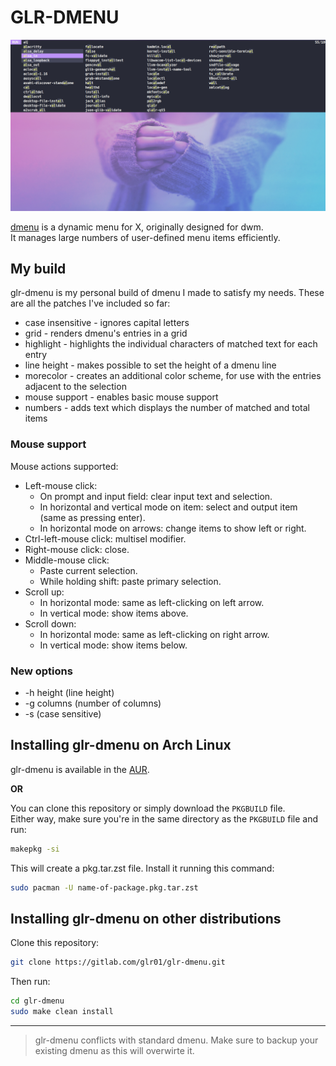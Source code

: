 # GLR-DMENU

![dmenu screenshot](doc/scrot.png)

[dmenu](https://tools.suckless.org/dmenu/) is a dynamic menu for X, originally designed for dwm.\
It manages large numbers of user-defined menu items efficiently.

## My build

glr-dmenu is my personal build of dmenu I made to satisfy my needs. These are all the patches I've included so far:

- case insensitive - ignores capital letters
- grid - renders dmenu's entries in a grid
- highlight - highlights the individual characters of matched text for each entry
- line height - makes possible to set the height of a dmenu line
- morecolor - creates an additional color scheme, for use with the entries adjacent to the selection
- mouse support - enables basic mouse support
- numbers - adds text which displays the number of matched and total items

### Mouse support
Mouse actions supported:

- Left-mouse click:
    - On prompt and input field: clear input text and selection.
    - In horizontal and vertical mode on item: select and output item (same as pressing enter).
    - In horizontal mode on arrows: change items to show left or right.
- Ctrl-left-mouse click: multisel modifier.
- Right-mouse click: close.
- Middle-mouse click:
    - Paste current selection.
    - While holding shift: paste primary selection.
- Scroll up:
    - In horizontal mode: same as left-clicking on left arrow.
    - In vertical mode: show items above.
- Scroll down:
    - In horizontal mode: same as left-clicking on right arrow.
    - In vertical mode: show items below.

### New options

- -h height (line height)
- -g columns (number of columns)
- -s (case sensitive)

## Installing glr-dmenu on Arch Linux

glr-dmenu is available in the [AUR](https://aur.archlinux.org/packages/glr-dmenu-git/).

**OR**

You can clone this repository or simply download the `PKGBUILD` file.\
Either way, make sure you're in the same directory as the `PKGBUILD` file and run:

```bash
makepkg -si
```

This will create a pkg.tar.zst file. Install it running this command:

```bash
sudo pacman -U name-of-package.pkg.tar.zst
```

## Installing glr-dmenu on other distributions

Clone this repository:

```bash
git clone https://gitlab.com/glr01/glr-dmenu.git
```

Then run:

```bash
cd glr-dmenu
sudo make clean install
```

---

> glr-dmenu conflicts with standard dmenu. Make sure to backup your existing dmenu as this will overwirte it.
